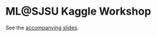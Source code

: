# ML@SJSU Kaggle Workshop
See the [accompanying slides](https://docs.google.com/presentation/d/1MVmdYmQwENyPGdt7OOSjZgSn7XXqRmjN2COqIE-FcoE/edit?usp=sharing).
